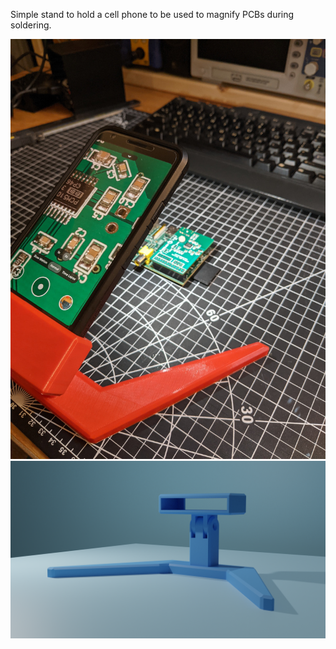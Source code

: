 Simple stand to hold a cell phone to be used to magnify PCBs during soldering.

![Stand](assets/stand.jpg)
![Render](assets/render.png)
